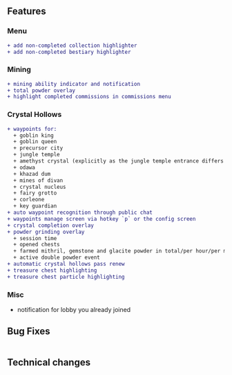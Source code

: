 ## Features

### Menu

```diff
+ add non-completed collection highlighter
+ add non-completed bestiary highlighter
```

### Mining

```diff
+ mining ability indicator and notification
+ total powder overlay
+ highlight completed commissions in commissions menu
```

### Crystal Hollows

```diff
+ waypoints for:
  + goblin king
  + goblin queen
  + precursor city
  + jungle temple
  + amethyst crystal (explicitly as the jungle temple entrance differs from the crystal)
  + odawa
  + khazad dum
  + mines of divan
  + crystal nucleus
  + fairy grotto
  + corleone
  + key guardian
+ auto waypoint recognition through public chat
+ waypoints manage screen via hotkey `p` or the config screen
+ crystal completion overlay
+ powder grinding overlay
  + session time
  + opened chests
  + farmed mithril, gemstone and glacite powder in total/per hour/per minute
  + active double powder event
+ automatic crystal hollows pass renew
+ treasure chest highlighting
+ treasure chest particle highlighting
```

### Misc

+ notification for lobby you already joined

## Bug Fixes

```diff
```

## Technical changes

```diff
```
